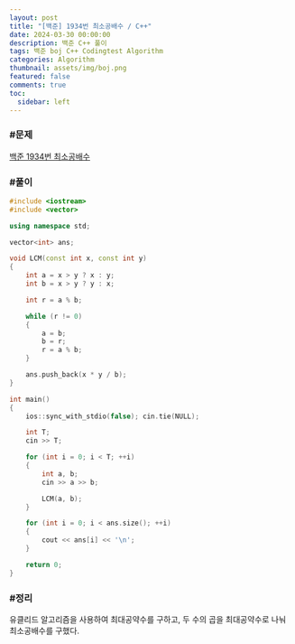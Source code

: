 ```yaml
---
layout: post
title: "[백준] 1934번 최소공배수 / C++"
date: 2024-03-30 00:00:00
description: 백준 C++ 풀이
tags: 백준 boj C++ Codingtest Algorithm
categories: Algorithm
thumbnail: assets/img/boj.png
featured: false
comments: true
toc:
  sidebar: left
---
```


### #문제
[백준 1934번 최소공배수](https://www.acmicpc.net/problem/1934)

### #풀이
```c++
#include <iostream>
#include <vector>

using namespace std;

vector<int> ans;

void LCM(const int x, const int y)
{
	int a = x > y ? x : y;
	int b = x > y ? y : x;

	int r = a % b;

	while (r != 0)
	{
		a = b;
		b = r;
		r = a % b;
	}

	ans.push_back(x * y / b);
}

int main()
{
	ios::sync_with_stdio(false); cin.tie(NULL);

	int T;
	cin >> T;

	for (int i = 0; i < T; ++i)
	{
		int a, b;
		cin >> a >> b;

		LCM(a, b);
	}

	for (int i = 0; i < ans.size(); ++i)
	{
		cout << ans[i] << '\n';
	}

	return 0;
}
```

### #정리
유클리드 알고리즘을 사용하여 최대공약수를 구하고, 두 수의 곱을 최대공약수로 나눠 최소공배수를 구했다.